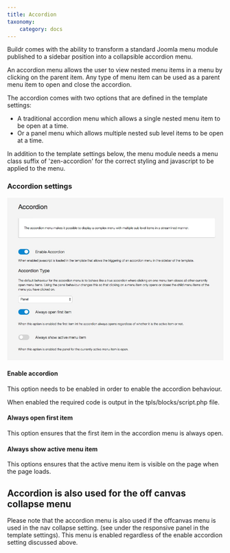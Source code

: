 ```yaml
---
title: Accordion
taxonomy:
    category: docs
---
```


Buildr comes with the ability to transform a standard Joomla menu module published to a sidebar position into a collapsible accordion menu.

An accordion menu allows the user to view nested menu items in a menu by clicking on the parent item. Any type of menu item can be used as a parent menu item to open and close the accordion.

The accordion comes with two options that are defined in the template settings:
- A traditional accordion menu which allows a single nested menu item to be open at a time.
- Or a panel menu which allows multiple nested sub level items to be open at a time.

In addition to the template settings below, the menu module needs a menu class suffix of 'zen-accordion' for the correct styling and javascript to be applied to the menu.


### Accordion settings
![General Layout](accordion.jpg)
  

#### Enable accordion
This option needs to be enabled in order to enable the accordion behaviour.

When enabled the required code is output in the tpls/blocks/script.php file.

#### Always open first item
This option ensures that the first item in the accordion menu is always open.

#### Always show active menu item
This options ensures that the active menu item is visible on the page when the page loads.


Accordion is also used for the off canvas collapse menu
----
Please note that the accordion menu is also used if the offcanvas menu is used in the nav collapse setting. (see under the responsive panel in the template settings). This menu is enabled regardless of the enable accordion setting discussed above.